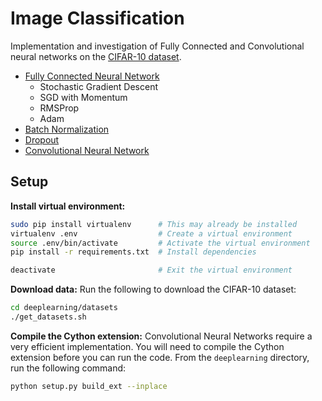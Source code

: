# Image Classification #
Implementation and investigation of Fully Connected and Convolutional neural networks on the [CIFAR-10 dataset](https://www.cs.toronto.edu/~kriz/cifar.html).

* [Fully Connected Neural Network](https://github.com/alexvlis/cnn-cifar10/blob/master/FullyConnectedNets.ipynb)
	* Stochastic Gradient Descent
	* SGD with Momentum
	* RMSProp
	* Adam
* [Batch Normalization](https://github.com/alexvlis/cnn-cifar10/blob/master/BatchNormalization.ipynb)
* [Dropout](https://github.com/alexvlis/cnn-cifar10/blob/master/Dropout.ipynb)
* [Convolutional Neural Network](https://github.com/alexvlis/cnn-cifar10/blob/master/ConvolutionalNetworks.ipynb)


## Setup

**Install virtual environment:**
```bash
sudo pip install virtualenv      # This may already be installed
virtualenv .env                  # Create a virtual environment
source .env/bin/activate         # Activate the virtual environment
pip install -r requirements.txt  # Install dependencies

deactivate                       # Exit the virtual environment
```

**Download data:** Run the following to download the CIFAR-10 dataset:
```bash
cd deeplearning/datasets
./get_datasets.sh
```

**Compile the Cython extension:** Convolutional Neural Networks require a very
efficient implementation. You will need to compile the Cython extension
before you can run the code. From the `deeplearning` directory, run the following
command:

```bash
python setup.py build_ext --inplace
```
